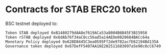 # Contracts for STAB ERC20 token

BSC testnet deployed to:
```
Token STAB deployed 0xB1480279dAA8e7619ACa53a8004B6B45F3B15958
Token rSTAB deployed 0x6dAb76f34aC8cc56ad5a14AEDe0820684BACc64a
Monetary Policy deployed 0x628D8445C3ea0595Ff2de9782acfE62194Bd135A
Governance token deployed 0x67DefF5407AA16E202511683097a5e90c0cC6749
```
